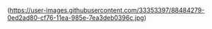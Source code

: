 (https://user-images.githubusercontent.com/33353397/88484279-0ed2ad80-cf76-11ea-985e-7ea3deb0396c.jpg)
